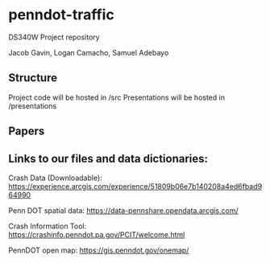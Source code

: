 # penndot-traffic
DS340W Project repository

Jacob Gavin, Logan Camacho, Samuel Adebayo


## Structure
Project code will be hosted in /src
Presentations will be hosted in /presentations

## Papers


## Links to our files and data dictionaries:
Crash Data (Downloadable): https://experience.arcgis.com/experience/51809b06e7b140208a4ed6fbad964990

Penn DOT spatial data: https://data-pennshare.opendata.arcgis.com/

Crash Information Tool: https://crashinfo.penndot.pa.gov/PCIT/welcome.html

PennDOT open map: https://gis.penndot.gov/onemap/

